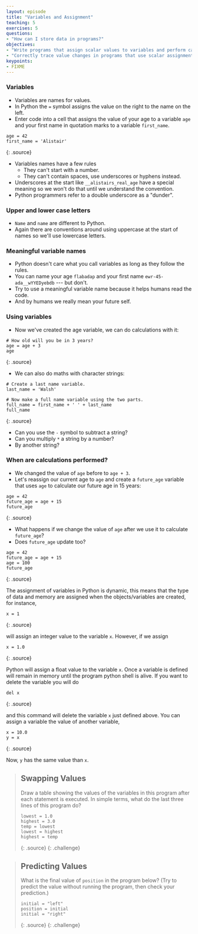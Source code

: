```yaml
---
layout: episode
title: "Variables and Assignment"
teaching: 5
exercises: 5
questions:
- "How can I store data in programs?"
objectives:
- "Write programs that assign scalar values to variables and perform calculations with those values."
- "Correctly trace value changes in programs that use scalar assignment."
keypoints:
- FIXME
---
```

### Variables

*   Variables are names for values.
*   In Python the `=` symbol assigns the value on the right to the name on the left.
*   Enter code into a cell that assigns the value of your age to a variable `age` and your first name in quotation marks to a variable `first_name`.

~~~
age = 42
first_name = 'Alistair'
~~~
{: .source}

*   Variables names have a few rules
    *   They can't start with a number.
    *   They can't contain spaces, use underscores or hyphens instead.
*   Underscores at the start like `__alistairs_real_age` have a special meaning so we won't do that until we understand the convention.
*   Python programmers refer to a double underscore as a "dunder".

### Upper and lower case letters

*   `Name` and `name` are different to Python.
*   Again there are conventions around using uppercase at the start of names so we'll use lowercase letters.

### Meaningful variable names

*   Python doesn't care what you call variables as long as they follow the rules.
*   You can name your age `flabadap` and your first name `ewr-45-ada__wYYEDyebdb` --- but don't.
*   Try to use a meaningful variable name because it helps humans read the code.
*   And by humans we really mean your future self.

### Using variables

*   Now we've created the age variable, we can do calculations with it:

~~~
# How old will you be in 3 years?
age = age + 3
age
~~~
{: .source}

*   We can also do maths with character strings:

~~~
# Create a last name variable.
last_name = 'Walsh'

# Now make a full name variable using the two parts.
full_name = first_name + ' ' + last_name
full_name
~~~
{: .source}

*   Can you use the `-` symbol to subtract a string?
*   Can you multiply `*` a string by a number?
*   By another string?

### When are calculations performed?

*   We changed the value of `age` before to `age + 3`.
*   Let's reassign our current age to `age` and create a `future_age` variable that uses `age` to calculate our future age in 15 years:

~~~
age = 42
future_age = age + 15
future_age
~~~
{: .source}

*   What happens if we change the value of `age` after we use it to calculate `future_age`?
*   Does `future_age` update too?

~~~
age = 42
future_age = age + 15
age = 100
future_age
~~~
{: .source}

The assignment of variables in Python is dynamic, this means that the type of data and memory are assigned when the objects/variables are created, for instance,

~~~
x = 1
~~~
{: .source}

will assign an integer value to the variable `x`. However, if we assign

~~~
x = 1.0
~~~
{: .source}

Python will assign a float value to the variable `x`. Once a variable is defined will remain in memory until the program python shell is alive. If you want to delete the variable you will do

~~~
del x
~~~
{: .source}

and this command will delete the variable `x` just defined above. You can assign a variable the value of another variable,

~~~
x = 10.0
y = x
~~~
{: .source}

Now, `y` has the same value than `x`.

> ## Swapping Values
>
> Draw a table showing the values of the variables in this program
> after each statement is executed.
> In simple terms, what do the last three lines of this program do?
>
> ~~~
> lowest = 1.0
> highest = 3.0
> temp = lowest
> lowest = highest
> highest = temp
> ~~~
> {: .source}
{: .challenge}

> ## Predicting Values
>
> What is the final value of `position` in the program below?
> (Try to predict the value without running the program,
> then check your prediction.)
>
> ~~~
> initial = "left"
> position = initial
> initial = "right"
> ~~~
> {: .source}
{: .challenge}
